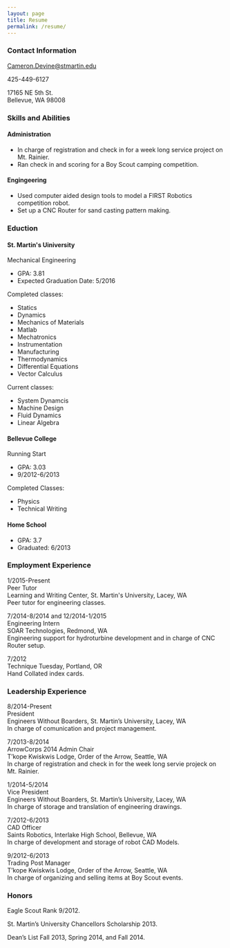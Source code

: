 ```yaml
---
layout: page
title: Resume
permalink: /resume/
---
```


### Contact Information

<a href="mailto:Cameron.Devine@stmartin.edu">Cameron.Devine@stmartin.edu</a>

425-449-6127

17165 NE 5th St.  
Bellevue, WA 98008

### Skills and Abilities

#### Administration

+ In charge of registration and check in for a week long service project on Mt. Rainier.
+ Ran check in and scoring for a Boy Scout camping competition.

#### Engingeering

+ Used computer aided design tools to model a FIRST Robotics competition robot.
+ Set up a CNC Router for sand casting pattern making.

### Eduction

#### St. Martin's Uiniversity
Mechanical Engineering

+ GPA: 3.81  
+ Expected Graduation Date: 5/2016

Completed classes:

+ Statics
+ Dynamics
+ Mechanics of Materials
+ Matlab
+ Mechatronics
+ Instrumentation
+ Manufacturing
+ Thermodynamics
+ Differential Equations
+ Vector Calculus

Current classes:

+ System Dynamcis
+ Machine Design
+ Fluid Dynamics
+ Linear Algebra

#### Bellevue College
Running Start

+ GPA: 3.03  
+ 9/2012-6/2013

Completed Classes:

+ Physics
+ Technical Writing

#### Home School

+ GPA: 3.7  
+ Graduated: 6/2013

### Employment Experience

1/2015-Present  
Peer Tutor  
Learning and Writing Center, St. Martin's University, Lacey, WA  
Peer tutor for engineering classes.  

7/2014-8/2014 and 12/2014-1/2015  
Engineering Intern  
SOAR Technologies, Redmond, WA  
Engineering support for hydroturbine development and in charge of CNC Router setup.

7/2012  
Technique Tuesday, Portland, OR  
Hand Collated index cards.  

### Leadership Experience

8/2014-Present  
President  
Engineers Without Boarders, St. Martin’s University, Lacey, WA  
In charge of comunication and project management.  

7/2013-8/2014  
ArrowCorps 2014 Admin Chair  
T’kope Kwiskwis Lodge, Order of the Arrow, Seattle, WA  
In charge of registration and check in for the week long servie projeck on Mt. Rainier.

1/2014-5/2014  
Vice President  
Engineers Without Boarders, St. Martin’s University, Lacey, WA  
In charge of storage and translation of engineering drawings.

7/2012-6/2013  
CAD Officer  
Saints Robotics, Interlake High School, Bellevue, WA  
In charge of development and storage of robot CAD Models.  

9/2012-6/2013  
Trading Post Manager  
T’kope Kwiskwis Lodge, Order of the Arrow, Seattle, WA  
In charge of organizing and selling items at Boy Scout events.  

### Honors

Eagle Scout Rank 9/2012.

St. Martin’s University Chancellors Scholarship 2013.

Dean’s List Fall 2013, Spring 2014, and Fall 2014.
